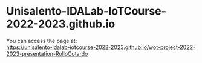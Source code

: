 # Unisalento-IDALab-IoTCourse-2022-2023.github.io

You can access the page at:  
https://unisalento-idalab-iotcourse-2022-2023.github.io/wot-project-2022-2023-presentation-RolloCotardo
